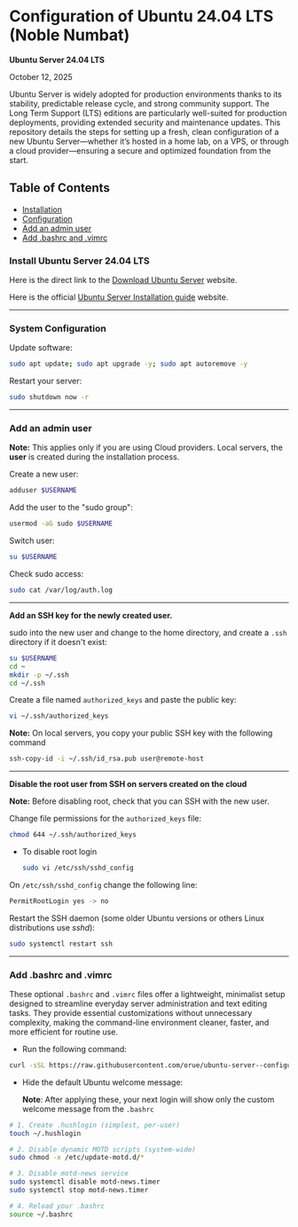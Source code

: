 # Configuration of Ubuntu 24.04 LTS (Noble Numbat)

**Ubuntu Server 24.04 LTS**

October 12, 2025

Ubuntu Server is widely adopted for production environments thanks to its stability, predictable release cycle, and strong community support. The Long Term Support (LTS) editions are particularly well-suited for production deployments, providing extended security and maintenance updates. This repository details the steps for setting up a fresh, clean configuration of a new Ubuntu Server—whether it’s hosted in a home lab, on a VPS, or through a cloud provider—ensuring a secure and optimized foundation from the start.

## Table of Contents

- [Installation](#install-ubuntu-server-2404-lts-installation)
- [Configuration](#system-configuration)
- [Add an admin user](#add-an-admin-user)
- [Add .bashrc and .vimrc](#add-bashrc-and-vimrc)

### Install Ubuntu Server 24.04 LTS

Here is the direct link to the [Download Ubuntu Server](https://ubuntu.com/download/server) website.

Here is the official [Ubuntu Server Installation guide](https://ubuntu.com/tutorials/install-ubuntu-server#1-overview) website.

---

### System Configuration

Update software:

```sh
sudo apt update; sudo apt upgrade -y; sudo apt autoremove -y
```

Restart your server:

```sh
sudo shutdown now -r
```

---

### Add an admin user

**Note:** This applies only if you are using Cloud providers.
Local servers, the **user** is created during the installation process.

Create a new user:

```bash
adduser $USERNAME
```

Add the user to the "sudo group":

```sh
usermod -aG sudo $USERNAME
```

Switch user:

```sh
su $USERNAME
```

Check sudo access:

```sh
sudo cat /var/log/auth.log
```

---

**Add an SSH key for the newly created user.**

sudo into the new user and change to the home directory, and create a `.ssh` directory if it doesn't exist:

```sh
su $USERNAME
cd ~
mkdir -p ~/.ssh
cd ~/.ssh
```

Create a file named `authorized_keys` and paste the public key:

```sh
vi ~/.ssh/authorized_keys
```

**Note:** On local servers, you copy your public SSH key with the following command

```sh
ssh-copy-id -i ~/.ssh/id_rsa.pub user@remote-host
```

---

**Disable the root user from SSH on servers created on the cloud**

**Note:** Before disabling root, check that you can SSH with the new user.

Change file permissions for the `authorized_keys` file:

```sh
chmod 644 ~/.ssh/authorized_keys
```

- To disable root login

  ```sh
  sudo vi /etc/ssh/sshd_config
  ```

On `/etc/ssh/sshd_config` change the following line:

```sh
PermitRootLogin yes -> no
```

Restart the SSH daemon (some older Ubuntu versions or others Linux distributions use _sshd_):

```sh
sudo systemctl restart ssh
```

---

### Add .bashrc and .vimrc

These optional `.bashrc` and `.vimrc` files offer a lightweight, minimalist setup designed to streamline everyday server administration and text editing tasks. They provide essential customizations without unnecessary complexity, making the command-line environment cleaner, faster, and more efficient for routine use.

- Run the following command:

```sh
curl -sSL https://raw.githubusercontent.com/orue/ubuntu-server--configuration/main/setup.sh | bash
```

- Hide the default Ubuntu welcome message:

  **Note**: After applying these, your next login will show only the custom welcome message from the `.bashrc`

```sh
# 1. Create .hushlogin (simplest, per-user)
touch ~/.hushlogin

# 2. Disable dynamic MOTD scripts (system-wide)
sudo chmod -x /etc/update-motd.d/*

# 3. Disable motd-news service
sudo systemctl disable motd-news.timer
sudo systemctl stop motd-news.timer

# 4. Reload your .bashrc
source ~/.bashrc
```
